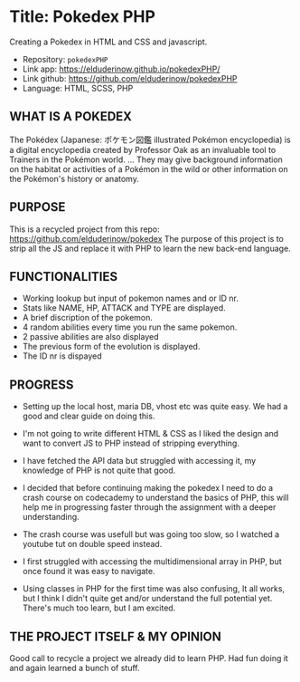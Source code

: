 # Title: Pokedex PHP

Creating a Pokedex in HTML and CSS and javascript.

- Repository: `pokedexPHP`
- Link app: https://elduderinow.github.io/pokedexPHP/
- Link github: https://github.com/elduderinow/pokedexPHP
- Language: HTML, SCSS, PHP

## WHAT IS A POKEDEX
The Pokédex (Japanese: ポケモン図鑑 illustrated Pokémon encyclopedia) is a digital encyclopedia created by Professor Oak as an invaluable tool to Trainers in the Pokémon world. ... They may give background information on the habitat or activities of a Pokémon in the wild or other information on the Pokémon's history or anatomy.

## PURPOSE
This is a recycled project from this repo: https://github.com/elduderinow/pokedex
The purpose of this project is to strip all the JS and replace it with PHP to learn the new back-end language.

## FUNCTIONALITIES
- Working lookup but input of pokemon names and or ID nr.
- Stats like NAME, HP, ATTACK and TYPE are displayed.
- A brief discription of the pokemon.
- 4 random abilities every time you run the same pokemon.
- 2 passive abilities are also displayed
- The previous form of the evolution is displayed.
- The ID nr is dispayed

## PROGRESS
- Setting up the local host, maria DB, vhost etc was quite easy. We had a good and clear guide on doing this.

- I'm not going to write different HTML & CSS as I liked the design and want to convert JS to PHP instead of stripping everything.

- I have fetched the API data but struggled with accessing it, my knowledge of PHP is not quite that good.

- I decided that before continuing making the pokedex I need to do a crash course on codecademy to understand the basics of PHP, this will help me in progressing faster through the assignment with a deeper understanding.

- The crash course was usefull but was going too slow, so I watched a youtube tut on double speed instead.

- I first struggled with accessing the multidimensional array in PHP, but once found it was easy to navigate. 

- Using classes in PHP for the first time was also confusing, It all works, but I think I didn't quite get and/or understand the full potential yet. There's much too learn, but I am excited.


## THE PROJECT ITSELF & MY OPINION
Good call to recycle a project we already did to learn PHP. Had fun doing it and again learned a bunch of stuff.

